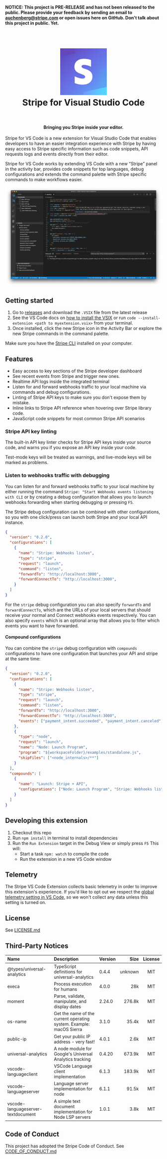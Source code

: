 **NOTICE: This project is PRE-RELEASE and has not been released to the public. Please provide your feedback by sending an email to auchenberg@stripe.com or open issues here on GitHub. Don't talk about this project in public. Yet.**

<h1 align="center">
  <br>
    <img src="https://github.com/stripe/vscode-stripe/blob/master/resources/logo_128.png?raw=true" alt="logo" width="150">
  <br>
  Stripe for Visual Studio Code
  <br>
  <br>
</h1>

<h4 align="center">Bringing you Stripe inside your editor.</h4>

Stripe for VS Code is a new extension for Visual Studio Code that enables developers to have an easier integration experience with Stripe by having easy access to Stripe specific information such as code snippets, API requests logs and events directly from their editor.

Stripe for VS Code works by extending VS Code with a new “Stripe” panel in the activity bar, provides code snippets for top languages, debug configurations and extends the command palette with Stripe specific commands to make workflows easier.

![Stripe](resources/stripe.png)

## Getting started

1. Go to [releases](https://github.com/stripe/vscode-stripe/releases) and download the `.VSIX` file from the latest release
2. See the VS Code docs on [how to install the VSIX](https://code.visualstudio.com/docs/editor/extension-gallery#_install-from-a-vsix) or run `code --install-extension <path to myextension.vsix>` from your terminal.
3. Once installed, click the new Stripe icon in the Activity Bar or explore the new Stripe commands in the command palette.

Make sure you have the [Stripe CLI](https://stripe.com/docs/stripe-cli) installed on your computer.

## Features

- Easy access to key sections of the Stripe developer dashboard
- See recent events from Stripe and trigger new ones.
- Realtime API logs inside the integrated terminal
- Listen for and forward webhooks traffic to your local machine via commands and debug configurations.
- Linting of Stripe API keys to make sure you don't expose them by mistake.
- Inline links to Stripe API reference when hovering over Stripe library code.
- JavaScript code snippets for most common Stripe API scenarios

### Stripe API key linting

The built-in API key linter checks for Stripe API keys inside your source code, and warns you if you expose an API key inside your code.

Test-mode keys will be treated as warnings, and live-mode keys will be marked as problems.

### Listen to webhooks traffic with debugging

You can listen for and forward webhooks traffic to your local machine by either running the command `Stripe: "Start Webhooks events listening with CLI` or by creating a debug configuration that allows you to launch webhooks forwarding when starting debugging or pressing `F5`.

The Stripe debug configuration can be combined with other configurations, so you with one click/press can launch both Stripe and your local API instance.

```json
{
  "version": "0.2.0",
  "configurations": [
    {
      "name": "Stripe: Webhooks listen",
      "type": "stripe",
      "request": "launch",
      "command": "listen",
      "forwardTo": "http://localhost:3000",
      "forwardConnectTo": "http://localhost:3000",
    }
  ]
}
```

For the `stripe` debug configuration you can also specify `forwardTo` and `forwardConnectTo`, which are the URLs of your local servers that should receive your normal and Connect webhooks events respectively. You can also specify `events` which is an optional array that allows you to filter which events you want to have forwarded.

#### Compound configurations

You can combine the `stripe` debug configuration with `compounds` configurations to have one configuration that launches your API and stripe at the same time:

```json
{
  "version": "0.2.0",
  "configurations": [
    {
      "name": "Stripe: Webhooks listen",
      "type": "stripe",
      "request": "launch",
      "command": "listen",
      "forwardTo": "http://localhost:3000",
      "forwardConnectTo": "http://localhost:3000",
      "events": ["payment_intent.succeeded", "payment_intent.canceled"] // Optional array if only specific events are wanted
    },
    {
      "type": "node",
      "request": "launch",
      "name": "Node: Launch Program",
      "program": "${workspaceFolder}/examples/standalone.js",
      "skipFiles": ["<node_internals>/**"]
    }
  ],
  "compounds": [
    {
      "name": "Launch: Stripe + API",
      "configurations": ["Node: Launch Program", "Stripe: Webhooks listen"]
    }
  ]
}
```

## Developing this extension

1. Checkout this repo
1. Run `npm install` in terminal to install dependencies
1. Run the `Run Extension` target in the Debug View or simply press `F5` This will:
   - Start a task `npm: watch` to compile the code
   - Run the extension in a new VS Code window

## Telemetry

The Stripe VS Code Extension collects basic telemetry in order to improve this extension's experience. If you'd like to opt out we respect the [global telemetry setting in VS Code](https://code.visualstudio.com/docs/getstarted/telemetry), so we won't collect any data unless this setting is turned on.

## License

See [LICENSE.md](LICENSE.md)

## Third-Party Notices

| Name                               | Description                                                         | Version |    Size | License |
| :--------------------------------- | :------------------------------------------------------------------ | :------ | ------: | :-----: |
| @types/universal-analytics         | TypeScript definitions for universal-analytics                      | 0.4.4   | unknown |   MIT   |
| execa                              | Process execution for humans                                        | 4.0.0   |     28k |   MIT   |
| moment                             | Parse, validate, manipulate, and display dates                      | 2.24.0  |  276.8k |   MIT   |
| os-name                            | Get the name of the current operating system. Example: macOS Sierra | 3.1.0   |   35.4k |   MIT   |
| public-ip                          | Get your public IP address - very fast!                             | 4.0.1   |    2.6k |   MIT   |
| universal-analytics                | A node module for Google's Universal Analytics tracking             | 0.4.20  |  673.9k |   MIT   |
| vscode-languageclient              | VSCode Language client implementation                               | 6.1.3   |  183.9k |   MIT   |
| vscode-languageserver              | Language server implementation for node                             | 6.1.1   |   91.5k |   MIT   |
| vscode-languageserver-textdocument | A simple text document implementation for Node LSP servers          | 1.0.1   |    3.8k |   MIT   |

## Code of Conduct

This project has adopted the Stripe Code of Conduct. See [CODE_OF_CONDUCT.md](CODE_OF_CONDUCT.md)
